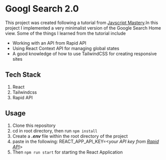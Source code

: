 # **Googl Search 2.0**
This project was created following a tutorial from [Javscript Mastery](https://www.youtube.com/watch?v=NDbruK1fzG8).In this project I implemented a very minimalist version of the Google Search Home view. 
Some of the things I learned  from the tutorial include

- Working with an API from Rapid API
- Using React Context API for managing global states
- A good knowledge of how to use TailwindCSS for creating responsive sites

## **Tech Stack**
1. React
1. Tailwindcss
2. Rapid API


## **Usage**
1. Clone this repository
1. cd in root directory, then run ```npm install```
1. Create a ***.env*** file within the root directory of the project
2. paste in the following:  REACT_APP_API_KEY=<*your API key from [Rapid API](https://rapidapi.com/apigeek/api/google-search3)*>
3. Then ```npm run start``` for starting the React Application
<!--3. Run ```npm run watch:css``` for setting up Tailwind -->